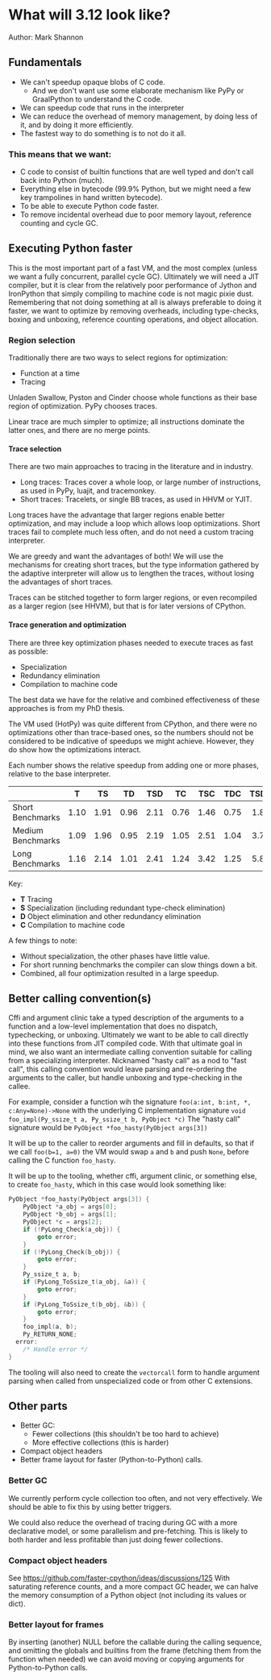 # What will 3.12 look like?

Author: Mark Shannon

## Fundamentals

* We can't speedup opaque blobs of C code.
    * And we don't want use some elaborate mechanism like PyPy or GraalPython to understand the C code.
* We can speedup code that runs in the interpreter
* We can reduce the overhead of memory management, by doing less of it, and by doing it more efficiently.
* The fastest way to do something is to not do it all.

### This means that we want:

* C code to consist of builtin functions that are well typed and don't call back into Python (much).
* Everything else in bytecode (99.9% Python, but we might need a few key trampolines in hand written bytecode).
* To be able to execute Python code faster.
* To remove incidental overhead due to poor memory layout, reference counting and cycle GC.

## Executing Python faster

This is the most important part of a fast VM, and the most complex (unless we want a fully concurrent, parallel cycle GC).
Ultimately we will need a JIT compiler, but it is clear from the relatively poor performance of Jython and IronPython that simply compiling to machine code is not magic pixie dust.
Remembering that not doing something at all is always preferable to doing it faster, we want to optimize by removing overheads, including type-checks, boxing and unboxing, reference counting operations, and object allocation.

### Region selection

Traditionally there are two ways to select regions for optimization:
* Function at a time
* Tracing

Unladen Swallow, Pyston and Cinder choose whole functions as their base region of optimization.
PyPy chooses traces.

Linear trace are much simpler to optimize; all instructions dominate the latter ones, and there are no merge points.

#### Trace selection

There are two main approaches to tracing in the literature and in industry.
* Long traces: Traces cover a whole loop, or large number of instructions, as used in PyPy, luajit, and tracemonkey.
* Short traces: Tracelets, or single BB traces, as used in HHVM or YJIT.

Long traces have the advantage that larger regions enable better optimization, and may include a loop which allows loop optimizations.
Short traces fail to complete much less often, and do not need a custom tracing interpreter.

We are greedy and want the advantages of both!
We will use the mechanisms for creating short traces, but the type information gathered by the adaptive interpreter will allow us
to lengthen the traces, without losing the advantages of short traces.

Traces can be stitched together to form larger regions, or even recompiled as a larger region (see HHVM),
but that is for later versions of CPython.

#### Trace generation and optimization

There are three key optimization phases needed to execute traces as fast as possible:
* Specialization
* Redundancy elimination
* Compilation to machine code

The best data we have for the relative and combined effectiveness of these approaches is from my PhD thesis.

The VM used (HotPy) was quite different from CPython, and there were no optimizations other than trace-based ones, so the numbers should not be considered to be indicative of speedups we might achieve.
However, they do show how the optimizations interact.

Each number shows the relative speedup from adding one or more phases, relative to the base interpreter.

<sp> | T | TS | TD | TSD | TC | TSC | TDC | TSDC
---|:---:|:---:|:---:|:---:|:---:|:---:|:---:|:---:
Short Benchmarks | 1.10 | 1.91| 0.96 | 2.11 | 0.76 | 1.46 | 0.75 | 1.83
Medium Benchmarks | 1.09 | 1.96 | 0.95 | 2.19 | 1.05 | 2.51 | 1.04 | 3.78
Long Benchmarks | 1.16 | 2.14 | 1.01 | 2.41 | 1.24 | 3.42 | 1.25 | 5.83

Key:
* **T** Tracing
* **S** Specialization (including redundant type-check elimination)
* **D** Object elimination and other redundancy elimination
* **C** Compilation to machine code

A few things to note:
* Without specialization, the other phases have little value. 
* For short running benchmarks the compiler can slow things down a bit.
* Combined, all four optimization resulted in a large speedup.


## Better calling convention(s)

Cffi and argument clinic take a typed description of the arguments to a function and a low-level implementation that does no dispatch, typechecking, or unboxing.
Ultimately we want to be able to call directly into these functions from JIT compiled code.
With that ultimate goal in mind, we also want an intermediate calling convention suitable for calling from a specializing interpreter.
Nicknamed "hasty call" as a nod to "fast call", this calling convention would leave parsing and re-ordering the arguments to the caller,
but handle unboxing and type-checking in the callee.

For example, consider a function wih the signature `foo(a:int, b:int, *, c:Any=None)->None`
with the underlying C implementation signature `void foo_impl(Py_ssize_t a, Py_ssize_t b, PyObject *c)`
The "hasty call" signature would be `PyObject *foo_hasty(PyObject args[3])`

It will be up to the caller to reorder arguments and fill in defaults, so that if we call `foo(b=1, a=0)`
the VM would swap `a` and `b` and push `None`, before calling the C function `foo_hasty`.

It will be up to the tooling, whether cffi, argument clinic, or something else, to create `foo_hasty`, which in this case would look something like:
```C
PyObject *foo_hasty(PyObject args[3]) {
    PyObject *a_obj = args[0];
    PyObject *b_obj = args[1];
    PyObject *c = args[2];
    if (!PyLong_Check(a_obj)) {
        goto error; 
    }
    if (!PyLong_Check(b_obj)) {
        goto error; 
    }
    Py_ssize_t a, b;
    if (PyLong_ToSsize_t(a_obj, &a)) {
        goto error;
    }
    if (PyLong_ToSsize_t(b_obj, &b)) {
        goto error;
    }
    foo_impl(a, b);
    Py_RETURN_NONE;
  error:
    /* Handle error */
}
```

The tooling will also need to create the `vectorcall` form to handle argument parsing when called from
unspecialized code or from other C extensions.

## Other parts

* Better GC:
  * Fewer collections (this shouldn't be too hard to achieve)
  * More effective collections (this is harder)
* Compact object headers
* Better frame layout for faster (Python-to-Python) calls.

### Better GC

We currently perform cycle collection too often, and not very effectively.
We should be able to fix this by using better triggers.

We could also reduce the overhead of tracing during GC with a more declarative model, or some parallelism and pre-fetching. This is likely to both harder and less profitable than just doing fewer collections.

### Compact object headers

See https://github.com/faster-cpython/ideas/discussions/125
With saturating reference counts, and a more compact GC header, we can halve the memory consumption of a Python object (not including its values or dict).

### Better layout for frames

By inserting (another) NULL before the callable during the calling sequence, and omitting the globals and builtins from the frame (fetching them from the function when needed) we can avoid moving or copying arguments for Python-to-Python calls.
